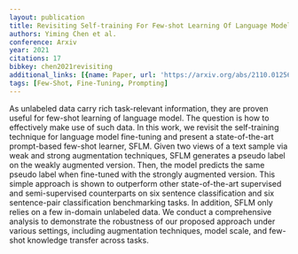 ```yaml
---
layout: publication
title: Revisiting Self-training For Few-shot Learning Of Language Model
authors: Yiming Chen et al.
conference: Arxiv
year: 2021
citations: 17
bibkey: chen2021revisiting
additional_links: [{name: Paper, url: 'https://arxiv.org/abs/2110.01256'}]
tags: [Few-Shot, Fine-Tuning, Prompting]
---
```

As unlabeled data carry rich task-relevant information, they are proven
useful for few-shot learning of language model. The question is how to
effectively make use of such data. In this work, we revisit the self-training
technique for language model fine-tuning and present a state-of-the-art
prompt-based few-shot learner, SFLM. Given two views of a text sample via weak
and strong augmentation techniques, SFLM generates a pseudo label on the weakly
augmented version. Then, the model predicts the same pseudo label when
fine-tuned with the strongly augmented version. This simple approach is shown
to outperform other state-of-the-art supervised and semi-supervised
counterparts on six sentence classification and six sentence-pair
classification benchmarking tasks. In addition, SFLM only relies on a few
in-domain unlabeled data. We conduct a comprehensive analysis to demonstrate
the robustness of our proposed approach under various settings, including
augmentation techniques, model scale, and few-shot knowledge transfer across
tasks.